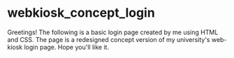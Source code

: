 # webkiosk_concept_login
Greetings! The following is a basic login page created by me using HTML and CSS. The page is a redesigned concept version of my university's web-kiosk login page. Hope you'll like it.
